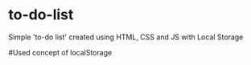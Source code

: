 ﻿# to-do-list
Simple 'to-do list' created using HTML, CSS and JS with Local Storage

#Used concept of localStorage
